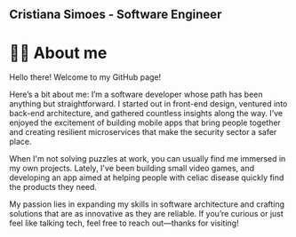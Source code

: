 ## Cristiana Simoes - Software Engineer

<!--
**Silvinecoder/silvinecoder** is a ✨ _special_ ✨ repository because its `README.md` (this file) appears on your GitHub profile.

Here are some ideas to get you started:

- 🔭 I’m currently working on ...
- 🌱 I’m currently learning ...
- 👯 I’m looking to collaborate on ...
- 🤔 I’m looking for help with ...
- 💬 Ask me about ...
- 📫 How to reach me: ...
- 😄 Pronouns: ...
- ⚡ Fun fact: ...
-->

# 🙍‍♀️ About me
Hello there! Welcome to my GitHub page!

Here’s a bit about me: I’m a software developer whose path has been anything but straightforward. I started out in front-end design, ventured into back-end architecture, and gathered countless insights along the way. I’ve enjoyed the excitement of building mobile apps that bring people together and creating resilient microservices that make the security sector a safer place.

When I'm not solving puzzles at work, you can usually find me immersed in my own projects. Lately, I've been building small video games, and developing an app aimed at helping people with celiac disease quickly find the products they need.

My passion lies in expanding my skills in software architecture and crafting solutions that are as innovative as they are reliable. If you’re curious or just feel like talking tech, feel free to reach out—thanks for visiting!
